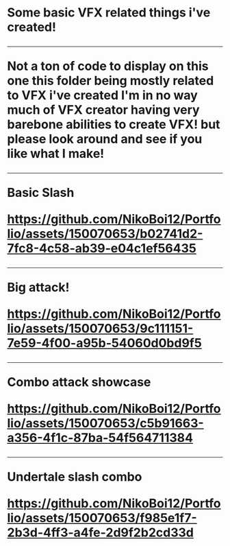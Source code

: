 <h1> Some basic VFX related things i've created!
  
<hr> Not a ton of code to display on this one this folder being mostly related to VFX i've created I'm in no way much of VFX creator having very barebone abilities to create VFX! but please look around and see if you like what I make!

<hr>
Basic Slash

https://github.com/NikoBoi12/Portfolio/assets/150070653/b02741d2-7fc8-4c58-ab39-e04c1ef56435


<hr>
Big attack!

https://github.com/NikoBoi12/Portfolio/assets/150070653/9c111151-7e59-4f00-a95b-54060d0bd9f5


<hr> 
Combo attack showcase

https://github.com/NikoBoi12/Portfolio/assets/150070653/c5b91663-a356-4f1c-87ba-54f564711384


<hr>
Undertale slash combo

https://github.com/NikoBoi12/Portfolio/assets/150070653/f985e1f7-2b3d-4ff3-a4fe-2d9f2b2cd33d

